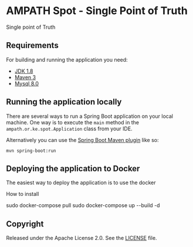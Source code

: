 # AMPATH Spot - Single Point of Truth

Single point of Truth

## Requirements

For building and running the application you need:

* [JDK 1.8](http://www.oracle.com/technetwork/java/javase/downloads/jdk8-downloads-2133151.html)
* [Maven 3](https://maven.apache.org/)
* [Mysql 8.0](https://www.mysql.com/)

## Running the application locally

There are several ways to run a Spring Boot application on your local machine. One way is to execute the `main` method in the `ampath.or.ke.spot.Application` class from your IDE.

Alternatively you can use the [Spring Boot Maven plugin](https://docs.spring.io/spring-boot/docs/current/reference/html/build-tool-plugins-maven-plugin.html) like so:

```shell
mvn spring-boot:run
```

## Deploying the application to Docker

The easiest way to deploy the application is to use the docker

How to install

sudo docker-compose pull
sudo docker-compose up --build -d

## Copyright

Released under the Apache License 2.0. See the [LICENSE](https://github.com/codecentric/springboot-sample-app/blob/master/LICENSE) file.
